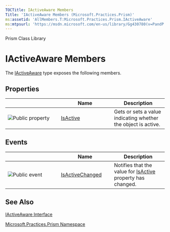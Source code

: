 ```yaml
---
TOCTitle: IActiveAware Members
Title: 'IActiveAware Members (Microsoft.Practices.Prism)'
ms:assetid: 'AllMembers.T:Microsoft.Practices.Prism.IActiveAware'
ms:mtpsurl: 'https://msdn.microsoft.com/en-us/library/Gg430780(v=PandP.50)'
---
```


Prism Class Library

IActiveAware Members
====================

The [IActiveAware](https://msdn.microsoft.com/t:microsoft.practices.prism.iactiveaware) type exposes the following members.

Properties
----------

<span id="propertyTableToggle"></span>
<table>
<colgroup>
<col width="33%" />
<col width="33%" />
<col width="33%" />
</colgroup>
<thead>
<tr class="header">
<th> </th>
<th>Name</th>
<th>Description</th>
</tr>
</thead>
<tbody>
<tr class="odd">
<td><img src="https://msdn.microsoft.com/en-us/Gg430780.pubproperty(en-us,PandP.50).gif" title="Public property" /></td>
<td><a href="https://msdn.microsoft.com/p:microsoft.practices.prism.iactiveaware.isactive">IsActive</a></td>
<td><div class="summary">
Gets or sets a value indicating whether the object is active.
</div></td>
</tr>
</tbody>
</table>

Events
------

<span id="eventTableToggle"></span>
<table>
<colgroup>
<col width="33%" />
<col width="33%" />
<col width="33%" />
</colgroup>
<thead>
<tr class="header">
<th> </th>
<th>Name</th>
<th>Description</th>
</tr>
</thead>
<tbody>
<tr class="odd">
<td><img src="https://msdn.microsoft.com/en-us/Gg430780.pubevent(en-us,PandP.50).gif" title="Public event" /></td>
<td><a href="https://msdn.microsoft.com/e:microsoft.practices.prism.iactiveaware.isactivechanged">IsActiveChanged</a></td>
<td><div class="summary">
Notifies that the value for <a href="https://msdn.microsoft.com/p:microsoft.practices.prism.iactiveaware.isactive">IsActive</a> property has changed.
</div></td>
</tr>
</tbody>
</table>

See Also
--------


[IActiveAware Interface](https://msdn.microsoft.com/t:microsoft.practices.prism.iactiveaware)

[Microsoft.Practices.Prism Namespace](https://msdn.microsoft.com/n:microsoft.practices.prism)
